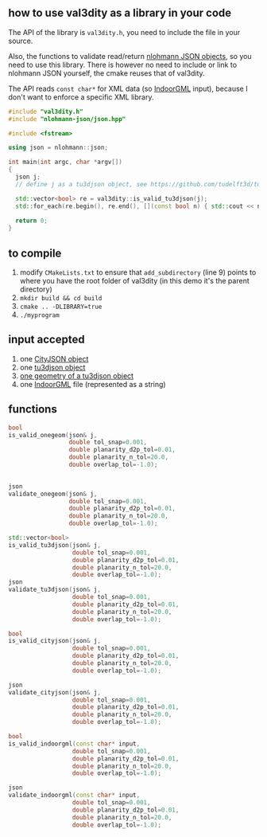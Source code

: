 
## how to use val3dity as a library in your code

The API of the library is `val3dity.h`, you need to include the file in your source.

Also, the functions to validate read/return [nlohmann JSON objects](https://github.com/nlohmann/json), so you need to use this library. 
There is however no need to include or link to nlohmann JSON yourself, the cmake reuses that of val3dity.

The API reads `const char*` for XML data (so [IndoorGML](http://indoorgml.net/) input), because I don't want to enforce a specific XML library.

```cpp
#include "val3dity.h" 
#include "nlohmann-json/json.hpp"

#include <fstream>

using json = nlohmann::json;

int main(int argc, char *argv[])
{
  json j;
  // define j as a tu3djson object, see https://github.com/tudelft3d/tu3djson

  std::vector<bool> re = val3dity::is_valid_tu3djson(j);
  std::for_each(re.begin(), re.end(), [](const bool n) { std::cout << n << std::endl; });
   
  return 0;
}
```


## to compile

1. modify `CMakeLists.txt` to ensure that `add_subdirectory` (line 9) points to where you have the root folder of val3dity (in this demo it's the parent directory)
1. `mkdir build && cd build`
1. `cmake .. -DLIBRARY=true`
1. `./myprogram`


## input accepted

1. one [CityJSON object](https://www.cityjson.org/specs/1.0.3/#cityjson-object)
2. one [tu3djson object](https://github.com/tudelft3d/tu3djson#tu3djson-object)
3. [one geometry of a tu3djson object](https://github.com/tudelft3d/tu3djson#geometry-object)
4. one [IndoorGML](http://indoorgml.net/) file (represented as a string)

## functions 

```cpp
bool 
is_valid_onegeom(json& j,
                 double tol_snap=0.001, 
                 double planarity_d2p_tol=0.01, 
                 double planarity_n_tol=20.0, 
                 double overlap_tol=-1.0);
  

json
validate_onegeom(json& j,
                 double tol_snap=0.001, 
                 double planarity_d2p_tol=0.01, 
                 double planarity_n_tol=20.0, 
                 double overlap_tol=-1.0);

std::vector<bool> 
is_valid_tu3djson(json& j,
                  double tol_snap=0.001, 
                  double planarity_d2p_tol=0.01, 
                  double planarity_n_tol=20.0, 
                  double overlap_tol=-1.0);
json
validate_tu3djson(json& j,
                  double tol_snap=0.001, 
                  double planarity_d2p_tol=0.01, 
                  double planarity_n_tol=20.0, 
                  double overlap_tol=-1.0);

bool 
is_valid_cityjson(json& j, 
                  double tol_snap=0.001, 
                  double planarity_d2p_tol=0.01, 
                  double planarity_n_tol=20.0, 
                  double overlap_tol=-1.0);

json
validate_cityjson(json& j, 
                  double tol_snap=0.001, 
                  double planarity_d2p_tol=0.01, 
                  double planarity_n_tol=20.0, 
                  double overlap_tol=-1.0);

bool 
is_valid_indoorgml(const char* input, 
                  double tol_snap=0.001, 
                  double planarity_d2p_tol=0.01, 
                  double planarity_n_tol=20.0, 
                  double overlap_tol=-1.0);

json
validate_indoorgml(const char* input, 
                  double tol_snap=0.001, 
                  double planarity_d2p_tol=0.01, 
                  double planarity_n_tol=20.0, 
                  double overlap_tol=-1.0);
```